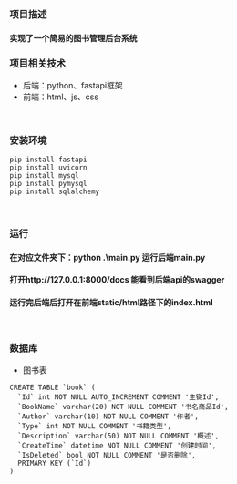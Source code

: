### 项目描述
#### 实现了一个简易的图书管理后台系统

### 项目相关技术
- 后端：python、fastapi框架
- 前端：html、js、css
<br>

### 安装环境
```
pip install fastapi
pip install uvicorn
pip install mysql
pip install pymysql
pip install sqlalchemy
```
<br>

### 运行
#### 在对应文件夹下：python .\main.py 运行后端main.py
#### 打开http://127.0.0.1:8000/docs 能看到后端api的swagger
#### 运行完后端后打开在前端static/html路径下的index.html
<br>

### 数据库
- 图书表
```
CREATE TABLE `book` (
  `Id` int NOT NULL AUTO_INCREMENT COMMENT '主键Id',
  `BookName` varchar(20) NOT NULL COMMENT '书名商品Id',
  `Author` varchar(10) NOT NULL COMMENT '作者',
  `Type` int NOT NULL COMMENT '书籍类型',
  `Description` varchar(50) NOT NULL COMMENT '概述',
  `CreateTime` datetime NOT NULL COMMENT '创建时间',
  `IsDeleted` bool NOT NULL COMMENT '是否删除',
  PRIMARY KEY (`Id`)
)
```

